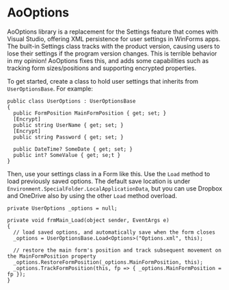 # AoOptions
AoOptions library is a replacement for the Settings feature that comes with Visual Studio, offering XML persistence for user settings in WinForms apps. The built-in Settings class tracks with the product version, causing users to lose their settings if the program version changes. This is terrible behavior in my opinion! AoOptions fixes this, and adds some capabilities such as tracking form sizes/positions and supporting encrypted properties.

To get started, create a class to hold user settings that inherits from `UserOptionsBase`. For example:

    public class UserOptions : UserOptionsBase
    {
      public FormPosition MainFormPosition { get; set; }
      [Encrypt]
      public string UserName { get; set; }
      [Encrypt]
      public string Password { get; set; }
      
      public DateTime? SomeDate { get; set; }
      public int? SomeValue { get; se;t }
    }

Then, use your settings class in a Form like this. Use the `Load` method to load previously saved options. The default save location is under `Environment.SpecialFolder.LocalApplicationData`, but you can use Dropbox and OneDrive also by using the other `Load` method overload.

    private UserOptions _options = null;
    
    private void frmMain_Load(object sender, EventArgs e)
    {
      // load saved options, and automatically save when the form closes
      _options = UserOptionsBase.Load<Options>("Options.xml", this);
      
      // restore the main form's position and track subsequent movement on the MainFormPosition property
      _options.RestoreFormPosition(_options.MainFormPosition, this);
      _options.TrackFormPosition(this, fp => { _options.MainFormPosition = fp });
    }

